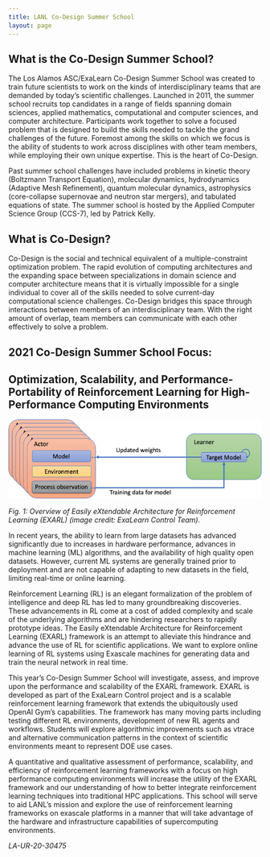```yaml
---
title: LANL Co-Design Summer School
layout: page
---
```


## What is the Co-Design Summer School?

The Los Alamos ASC/ExaLearn Co-Design Summer School was created to train future scientists to work on the kinds of interdisciplinary teams that are demanded by today’s scientific challenges. Launched in 2011, the summer school recruits top candidates in a range of fields spanning domain sciences, applied mathematics, computational and computer sciences, and computer architecture. Participants work together to solve a focused problem that is designed to build the skills needed to tackle the grand challenges of the future. Foremost among the skills on which we focus is the ability of students to work across disciplines with other team members, while employing their own unique expertise. This is the heart of Co-Design.

Past summer school challenges have included problems in kinetic theory (Boltzmann Transport Equation), molecular dynamics, hydrodynamics (Adaptive Mesh Refinement), quantum molecular dynamics, astrophysics (core-collapse supernovae and neutron star mergers), and tabulated equations of state. The summer school is hosted by the Applied Computer Science Group (CCS-7), led by Patrick Kelly.

## What is Co-Design?

Co-Design is the social and technical equivalent of a multiple-constraint optimization problem.  The rapid evolution of computing architectures and the expanding space between specializations in domain science and computer architecture means that it is virtually impossible for a single individual to cover all of the skills needed to solve current-day computational science challenges.  Co-Design bridges this space through interactions between members of an interdisciplinary team.  With the right amount of overlap, team members can communicate with each other effectively to solve a problem.

## 2021 Co-Design Summer School Focus:

## Optimization, Scalability, and Performance-Portability of Reinforcement Learning for High-Performance Computing Environments

![](images/EXARL_arch.png)

*Fig. 1: Overview of Easily eXtendable Architecture for Reinforcement Learning (EXARL) (image credit: ExaLearn Control Team).*

In recent years, the ability to learn from large datasets has advanced significantly due to increases in hardware performance, advances in machine learning (ML) algorithms, and the availability of high quality open datasets. However, current ML systems are generally trained prior to deployment and are not capable of adapting to new datasets in the field, limiting real-time or online learning.

Reinforcement Learning (RL) is an elegant formalization of the problem of intelligence and deep RL has led to many groundbreaking discoveries. These advancements in RL come at a cost of added complexity and scale of the underlying algorithms and are hindering researchers to rapidly prototype ideas. The Easily eXtendable Architecture for Reinforcement Learning (EXARL) framework is an attempt to alleviate this hindrance and advance the use of RL for scientific applications. We want to explore online learning of RL systems using Exascale machines for generating data and train the neural network in real time.

This year’s Co-Design Summer School will investigate, assess, and improve upon the performance and scalability of the EXARL framework. EXARL is developed as part of the ExaLearn Control project and is a scalable reinforcement learning framework that extends the ubiquitously used OpenAI Gym’s capabilities. The framework has many moving parts including testing different RL environments, development of new RL agents and workflows. Students will explore algorithmic improvements such as vtrace and alternative communication patterns in the context of scientific environments meant to represent DOE use cases.

A quantitative and qualitative assessment of performance, scalability, and efficiency of reinforcement learning frameworks with a focus on high performance computing environments will increase the utility of the EXARL framework and our understanding of how to better integrate reinforcement learning techniques into traditional HPC applications. This school will serve to aid LANL’s mission and explore the use of reinforcement learning frameworks on exascale platforms in a manner that will take advantage of the hardware and infrastructure capabilities of supercomputing environments.

*LA-UR-20-30475*